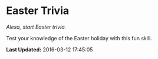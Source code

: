 # Easter Trivia
*Alexa, start Easter trivia.*

Test your knowledge of the Easter holiday with this fun skill.

**Last Updated:** 2016-03-12 17:45:05